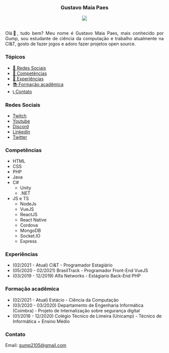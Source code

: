 <h3 align="center">Gustavo Maia Paes</h3>

<div align="center">
<img align="center" src="https://github-readme-stats.vercel.app/api?username=gumpflash&show_icons=true&theme=radical"/><br/><br/>
</div>

<p align="justify">Olá👋, tudo bem? Meu nome é Gustavo Maia Paes, mais conhecido por Gump, sou estudante de ciência da computação e trabalho atualmente na CI&T, gosto de fazer jogos e adoro fazer projetos open source.</p>



### Tópicos

- [📱 Redes Sociais](#redes-sociais)
- [🤹 Competências](#competencias)
- [💼 Experiências](#experiências)
- [📚 Formação acadêmica](#formação-acadêmica)
- [📞 Contato](#contato)



### Redes Sociais
- [Twitch](https://www.twitch.tv/gumpflash)
- [Youtube](https://youtube.com/gumpflash)
- [Discord](https://discord.gg/XD2Vg58)
- [Linkedin](https://www.linkedin.com/in/gustavo-maia-paes/)
- [Twitter](https://twitter.com/gumpflash)



### Competências
- HTML
- CSS
- PHP
- Java
- C#
  - Unity
  - .NET
- JS e TS
  - NodeJs
  - VueJS
  - ReactJS
  - React Native
  - Cordova
  - MongoDB
  - Socket.IO
  - Express


  
### Experiências
- (02/2021 - Atual) CI&T - Programador Estagiário 
- (05/2020 - 02/2021) BrasilTrack - Programador Front-End VueJS
- (03/2019 - 12/2019) Alfa Networks - Estágiario Back-End PHP



### Formação acadêmica
- (02/2021 - Atual) Estácio - Ciência da Computação
- (03/2020 - 03/2020) Departamento de Engenharia Informática (Coimbra) - Projeto de Internalização sobre segurança digital
- (01/2018 - 12/2020) Colégio Técnico de Limeira (Unicamp) - Técnico de Informática + Ensino Médio



### Contato
Email: gump2105@gmail.com
